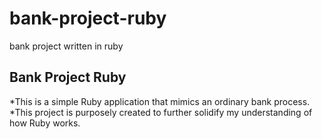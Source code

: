 # bank-project-ruby
bank project written in ruby

Bank Project Ruby
------------------
*This is a simple Ruby application that mimics an ordinary bank process. 
*This project is purposely created to further solidify my understanding of how Ruby works. 

